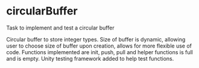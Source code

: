 # circularBuffer
Task to implement and test a circular buffer


Circular buffer to store integer types.
Size of buffer is dynamic, allowing user to choose size of buffer upon creation, allows for more flexible use of code. 
Functions implemented are init, push, pull and helper functions is full and is empty. 
Unity testing framework added to help test functions. 
